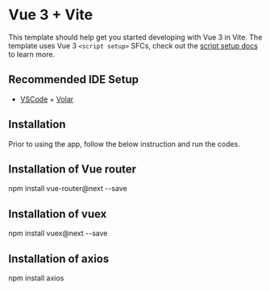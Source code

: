 # Vue 3 + Vite

This template should help get you started developing with Vue 3 in Vite. The template uses Vue 3 `<script setup>` SFCs, check out the [script setup docs](https://v3.vuejs.org/api/sfc-script-setup.html#sfc-script-setup) to learn more.

## Recommended IDE Setup

- [VSCode](https://code.visualstudio.com/) + [Volar](https://marketplace.visualstudio.com/items?itemName=johnsoncodehk.volar)

## Installation
Prior to using the app, follow the below instruction and run the codes.
## Installation of  Vue router
 npm install vue-router@next --save

## Installation of vuex
 npm install vuex@next --save

## Installation of axios
 npm install axios
 

